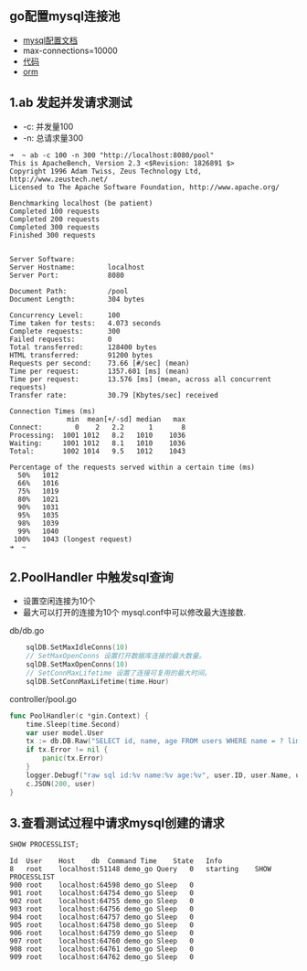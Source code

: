 ## go配置mysql连接池
* [mysql配置文档](https://dev.mysql.com/doc/refman/8.0/en/server-system-variables.html#sysvar_max_connections)
* max-connections=10000
* [代码](https://github.com/pyhuo/demo_go/blob/main/db/db.go)
* [orm](https://gorm.io/zh_CN/docs/sql_builder.html)

## 1.ab 发起并发请求测试
* -c: 并发量100
* -n: 总请求量300
```shell
➜  ~ ab -c 100 -n 300 "http://localhost:8080/pool"
This is ApacheBench, Version 2.3 <$Revision: 1826891 $>
Copyright 1996 Adam Twiss, Zeus Technology Ltd, http://www.zeustech.net/
Licensed to The Apache Software Foundation, http://www.apache.org/

Benchmarking localhost (be patient)
Completed 100 requests
Completed 200 requests
Completed 300 requests
Finished 300 requests


Server Software:
Server Hostname:        localhost
Server Port:            8080

Document Path:          /pool
Document Length:        304 bytes

Concurrency Level:      100
Time taken for tests:   4.073 seconds
Complete requests:      300
Failed requests:        0
Total transferred:      128400 bytes
HTML transferred:       91200 bytes
Requests per second:    73.66 [#/sec] (mean)
Time per request:       1357.601 [ms] (mean)
Time per request:       13.576 [ms] (mean, across all concurrent requests)
Transfer rate:          30.79 [Kbytes/sec] received

Connection Times (ms)
              min  mean[+/-sd] median   max
Connect:        0    2   2.2      1       8
Processing:  1001 1012   8.2   1010    1036
Waiting:     1001 1012   8.1   1010    1036
Total:       1002 1014   9.5   1012    1043

Percentage of the requests served within a certain time (ms)
  50%   1012
  66%   1016
  75%   1019
  80%   1021
  90%   1031
  95%   1035
  98%   1039
  99%   1040
 100%   1043 (longest request)
➜  ~
```

## 2.PoolHandler 中触发sql查询
* 设置空闲连接为10个
* 最大可以打开的连接为10个
mysql.conf中可以修改最大连接数.

db/db.go
```go
	sqlDB.SetMaxIdleConns(10)
	// SetMaxOpenConns 设置打开数据库连接的最大数量。
	sqlDB.SetMaxOpenConns(10)
	// SetConnMaxLifetime 设置了连接可复用的最大时间。
	sqlDB.SetConnMaxLifetime(time.Hour)
```
controller/pool.go
```go
func PoolHandler(c *gin.Context) {
	time.Sleep(time.Second)
	var user model.User
	tx := db.DB.Raw("SELECT id, name, age FROM users WHERE name = ? limit 1", "D42").Scan(&user)
	if tx.Error != nil {
		panic(tx.Error)
	}
	logger.Debugf("raw sql id:%v name:%v age:%v", user.ID, user.Name, user.Age)
	c.JSON(200, user)
}
```

## 3.查看测试过程中请求mysql创建的请求

```sql
SHOW PROCESSLIST;
```
```
Id	User	Host	db	Command	Time	State	Info
8	root	localhost:51148	demo_go	Query	0	starting	SHOW PROCESSLIST
900	root	localhost:64598	demo_go	Sleep	0		
901	root	localhost:64754	demo_go	Sleep	0		
902	root	localhost:64755	demo_go	Sleep	0		
903	root	localhost:64756	demo_go	Sleep	0		
904	root	localhost:64757	demo_go	Sleep	0		
905	root	localhost:64758	demo_go	Sleep	0		
906	root	localhost:64759	demo_go	Sleep	0		
907	root	localhost:64760	demo_go	Sleep	0		
908	root	localhost:64761	demo_go	Sleep	0		
909	root	localhost:64762	demo_go	Sleep	0		
```